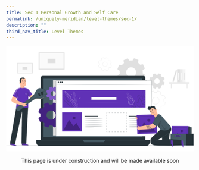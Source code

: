 ```yaml
---
title: Sec 1 Personal Growth and Self Care
permalink: /uniquely-meridian/level-themes/sec-1/
description: ""
third_nav_title: Level Themes
---
```

![](/images/Homepage%20and%20Logos/Under%20Construction.png)
<p style="text-align: center;">This page is under construction and will be made available soon</p>